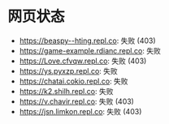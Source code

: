 # 网页状态
- https://beaspy--hting.repl.co: 失败 (403)
- https://game-example.rdianc.repl.co: 失败
- https://Love.cfvqw.repl.co: 失败 (403)
- https://ys.pyxzp.repl.co: 失败
- https://chatai.cokio.repl.co: 失败
- https://k2.shilh.repl.co: 失败
- https://v.chavir.repl.co: 失败 (403)
- https://jsn.limkon.repl.co: 失败 (403)
